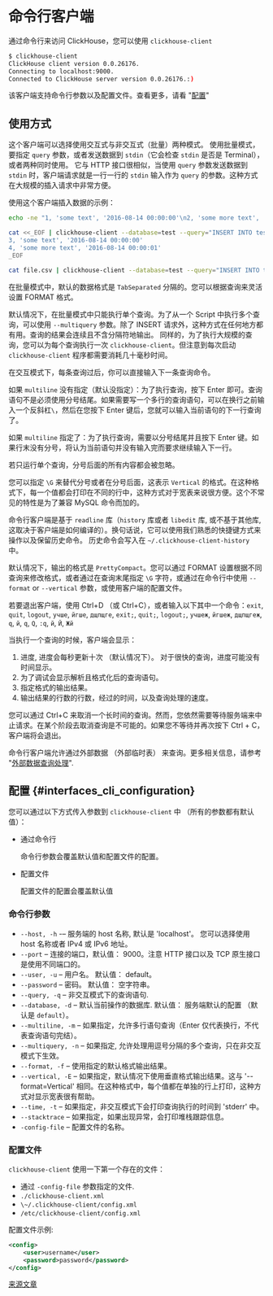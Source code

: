 # 命令行客户端

通过命令行来访问 ClickHouse，您可以使用 `clickhouse-client`

```bash
$ clickhouse-client
ClickHouse client version 0.0.26176.
Connecting to localhost:9000.
Connected to ClickHouse server version 0.0.26176.:)
```

该客户端支持命令行参数以及配置文件。查看更多，请看 "[配置](#interfaces_cli_configuration)"

## 使用方式

这个客户端可以选择使用交互式与非交互式（批量）两种模式。
使用批量模式，要指定 `query` 参数，或者发送数据到 `stdin`（它会检查 `stdin` 是否是 Terminal），或者两种同时使用。
它与 HTTP 接口很相似，当使用 `query` 参数发送数据到 `stdin` 时，客户端请求就是一行一行的 `stdin` 输入作为 `query` 的参数。这种方式在大规模的插入请求中非常方便。

使用这个客户端插入数据的示例：

```bash
echo -ne "1, 'some text', '2016-08-14 00:00:00'\n2, 'some more text', '2016-08-14 00:00:01'" | clickhouse-client --database=test --query="INSERT INTO test FORMAT CSV";

cat <<_EOF | clickhouse-client --database=test --query="INSERT INTO test FORMAT CSV";
3, 'some text', '2016-08-14 00:00:00'
4, 'some more text', '2016-08-14 00:00:01'
_EOF

cat file.csv | clickhouse-client --database=test --query="INSERT INTO test FORMAT CSV";
```

在批量模式中，默认的数据格式是 `TabSeparated` 分隔的。您可以根据查询来灵活设置 FORMAT 格式。

默认情况下，在批量模式中只能执行单个查询。为了从一个 Script 中执行多个查询，可以使用 `--multiquery` 参数。除了 INSERT 请求外，这种方式在任何地方都有用。查询的结果会连续且不含分隔符地输出。
同样的，为了执行大规模的查询，您可以为每个查询执行一次 `clickhouse-client`。但注意到每次启动 `clickhouse-client` 程序都需要消耗几十毫秒时间。

在交互模式下，每条查询过后，你可以直接输入下一条查询命令。

如果 `multiline` 没有指定（默认没指定）：为了执行查询，按下 Enter 即可。查询语句不是必须使用分号结尾。如果需要写一个多行的查询语句，可以在换行之前输入一个反斜杠` \ `，然后在您按下 Enter 键后，您就可以输入当前语句的下一行查询了。

如果 `multiline` 指定了：为了执行查询，需要以分号结尾并且按下 Enter 键。如果行末没有分号，将认为当前语句并没有输入完而要求继续输入下一行。

若只运行单个查询，分号后面的所有内容都会被忽略。

您可以指定 `\G` 来替代分号或者在分号后面，这表示 `Vertical` 的格式。在这种格式下，每一个值都会打印在不同的行中，这种方式对于宽表来说很方便。这个不常见的特性是为了兼容 MySQL 命令而加的。

命令行客户端是基于 `readline` 库（`history` 库或者 `libedit` 库, 或不基于其他库, 这取决于客户端是如何编译的）。换句话说，它可以使用我们熟悉的快捷键方式来操作以及保留历史命令。
历史命令会写入在 `~/.clickhouse-client-history` 中。

默认情况下，输出的格式是 `PrettyCompact`。您可以通过 FORMAT 设置根据不同查询来修改格式，或者通过在查询末尾指定 `\G` 字符，或通过在命令行中使用 `--format` or `--vertical` 参数，或使用客户端的配置文件。

若要退出客户端，使用 Ctrl+D （或 Ctrl+C），或者输入以下其中一个命令：`exit`, `quit`, `logout`, `учше`, `йгше`, `дщпщге`, `exit;`, `quit;`, `logout;`, `учшеж`, `йгшеж`, `дщпщгеж`, `q`, `й`, `q`, `Q`, `:q`, `й`, `Й`, `Жй`

当执行一个查询的时候，客户端会显示：

1. 进度, 进度会每秒更新十次 （默认情况下）。 对于很快的查询，进度可能没有时间显示。
2. 为了调试会显示解析且格式化后的查询语句。
3. 指定格式的输出结果。
4. 输出结果的行数的行数，经过的时间，以及查询处理的速度。

您可以通过 Ctrl+C 来取消一个长时间的查询。然而，您依然需要等待服务端来中止请求。在某个阶段去取消查询是不可能的。如果您不等待并再次按下 Ctrl + C，客户端将会退出。

命令行客户端允许通过外部数据 （外部临时表） 来查询。更多相关信息，请参考 "[外部数据查询处理](../operations/table_engines/external_data.md)".

## 配置 {#interfaces_cli_configuration}

您可以通过以下方式传入参数到 `clickhouse-client` 中 （所有的参数都有默认值）：

- 通过命令行

	命令行参数会覆盖默认值和配置文件的配置。

- 配置文件

	配置文件的配置会覆盖默认值

### 命令行参数

- `--host, -h` -– 服务端的 host 名称, 默认是 'localhost'。 您可以选择使用 host 名称或者 IPv4 或 IPv6 地址。
- `--port` – 连接的端口，默认值： 9000。注意 HTTP 接口以及 TCP 原生接口是使用不同端口的。
- `--user, -u` – 用户名。 默认值： default。
- `--password` – 密码。 默认值： 空字符串。
- `--query, -q` – 非交互模式下的查询语句.
- `--database, -d` – 默认当前操作的数据库. 默认值： 服务端默认的配置 （默认是 `default`）。
- `--multiline, -m` – 如果指定，允许多行语句查询（Enter 仅代表换行，不代表查询语句完结）。
- `--multiquery, -n` – 如果指定, 允许处理用逗号分隔的多个查询，只在非交互模式下生效。
- `--format, -f` – 使用指定的默认格式输出结果。
- `--vertical, -E` – 如果指定，默认情况下使用垂直格式输出结果。这与 '--format=Vertical' 相同。在这种格式中，每个值都在单独的行上打印，这种方式对显示宽表很有帮助。
- `--time, -t` – 如果指定，非交互模式下会打印查询执行的时间到 'stderr' 中。
- `--stacktrace` – 如果指定，如果出现异常，会打印堆栈跟踪信息。
- `-config-file` – 配置文件的名称。

### 配置文件

`clickhouse-client` 使用一下第一个存在的文件：

- 通过 `-config-file` 参数指定的文件.
- `./clickhouse-client.xml`
- `\~/.clickhouse-client/config.xml`
- `/etc/clickhouse-client/config.xml`

配置文件示例:

```xml
<config>
    <user>username</user>
    <password>password</password>
</config>
```


[来源文章](https://clickhouse.yandex/docs/zh/interfaces/cli/) <!--hide-->
